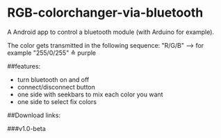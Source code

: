 # RGB-colorchanger-via-bluetooth
A Android app to control a bluetooth module (with Arduino for example).

The color gets transmitted in the following sequence: "R/G/B" --> for example "255/0/255" ≙ purple

##features:
* turn bluetooth on and off
* connect/disconnect button
* one side with seekbars to mix each color you want
* one side to select fix colors

##Download links:

###v1.0-beta
 
